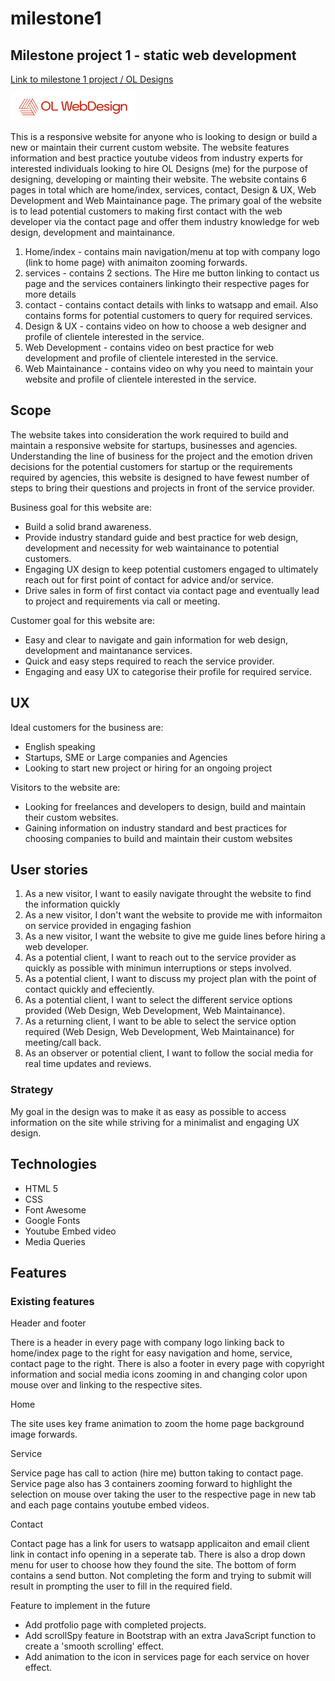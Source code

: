 # milestone1
## Milestone project 1 - static web development

<a href="https://ocyrus47.github.io/milestone1/" target="_blank"> Link to milestone 1 project / OL Designs </a>

![company logo](/assets/images/logo.png)

This is a responsive website for anyone who is looking to design or build a new or maintain their current custom website. The website features information and best practice youtube videos from industry experts for interested individuals looking to hire OL Designs (me) for the purpose of designing, developing or mainting their website. The website contains 6 pages in total which are home/index, services, contact, Design & UX, Web Development and Web Maintainance page. The primary goal of the website is to lead potential customers to making first contact with the web developer via the contact page and offer them industry knowledge for web design, development and maintainance.

<ol>
    <li>Home/index - contains main navigation/menu at top with company logo (link to home page) with animaiton zooming forwards.</li>
    <li>services - contains 2 sections. The Hire me button linking to contact us page and the services containers linkingto their respective pages for more details</li>
    <li>contact - contains contact details with links to watsapp and email. Also contains forms for potential customers to query for required services.</li>
    <li>Design & UX - contains video on how to choose a web designer and profile of clientele interested in the service.</li>
    <li>Web Development  - contains video on best practice for web development and profile of clientele interested in the service.</li>
    <li>Web Maintainance - contains video on why you need to maintain your website and profile of clientele interested in the service.</li>
</ol>

## Scope

The website takes into consideration the work required to build and maintain a responsive website for startups, businesses and agencies. Understanding the line of business for the project and the emotion driven decisions for the potential customers for startup or the requirements required by agencies, this website is designed to have fewest number of steps to bring their questions and projects in front of the service provider. 

Business goal for this website are:

<ul>
    <li>Build a solid brand awareness.</li>
    <li>Provide industry standard guide and best practice for web design, development and necessity for web waintainance to potential customers.</li>
    <li>Engaging UX design to keep potential customers engaged to ultimately reach out for first point of contact for advice and/or service.</li>
    <li>Drive sales in form of first contact via contact page and eventually lead to project and requirements via call or meeting.</li>
</ul>

Customer goal for this website are:

<ul>
    <li>Easy and clear to navigate and gain information for web design, development and maintanance services.</li>
    <li>Quick and easy steps required to reach the service provider.</li>
    <li>Engaging and easy UX to categorise their profile for required service.</li>
</ul>

## UX

Ideal customers for the business are:

<ul>
    <li>English speaking</li>
    <li>Startups, SME or Large companies and Agencies</li>
    <li>Looking to start new project or hiring for an ongoing project</li>
</ul>

Visitors to the website are:

<ul>
    <li>Looking for freelances and developers to design, build and maintain their custom websites.</li>
    <li>Gaining information on industry standard and best practices for choosing companies to build and maintain their custom websites</li>
</ul>

## User stories

<ol>
    <li>As a new visitor, I want to easily navigate throught the website to find the information quickly</li>
    <li>As a new visitor, I don't want the website to provide me with informaiton on service provided in engaging fashion</li>
    <li>As a new visitor, I want the website to give me guide lines before hiring a web developer.</li>
    <li>As a potential client, I want to reach out to the service provider as quickly as possible with minimun interruptions or steps involved.</li>
    <li>As a potential client, I want to discuss my project plan with the point of contact quickly and effeciently.</li>
    <li>As a potential client, I want to select the different service options provided (Web Design, Web Development, Web Maintainance).</li>
    <li>As a returning client, I want to be able to select the service option required (Web Design, Web Development, Web Maintainance) for meeting/call back.</li>
    <li>As an observer or potential client, I want to follow the social media for real time updates and reviews.</li>
</ol>

### Strategy

My goal in the design was to make it as easy as possible to access information on the site while striving for a minimalist and engaging UX design.

## Technologies

<ul>
    <li>HTML 5</li>
    <li>CSS</li>
    <li>Font Awesome</li>
    <li>Google Fonts</li>
    <li>Youtube Embed video</li>
    <li>Media Queries</li>
</ul>

## Features

### Existing features

Header and footer

There is a header in every page with company logo linking back to home/index page to the right for easy navigation and home, service, contact page to the right. There is also a footer in every page with copyright information and social media icons zooming in and changing color upon mouse over and linking to the respective sites.

Home

The site uses key frame animation to zoom the home page background image forwards.

Service

Service page has call to action (hire me) button taking to contact page. Service page also has 3 containers zooming forward to highlight the selection on mouse over taking the user to the respective page in new tab and each page contains youtube embed videos.

Contact

Contact page has a link for users to watsapp applicaiton and email client link in contact info opening in a seperate tab. There is also a drop down menu for user to choose how they found the site. The bottom of form contains a send button. Not completing the form and trying to submit will result in prompting the user to fill in the required field. 


Feature to implement in the future

<ul>
    <li>Add protfolio page with completed projects.</li>
    <li>Add scrollSpy feature in Bootstrap with an extra JavaScript function to create a 'smooth scrolling' effect.</li>
    <li>Add animation to the icon in services page for each service on hover effect.</li>
</ul>


